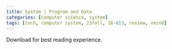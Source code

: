 ```yaml
---
title: System | Program and Data
categories: [computer science, system]
tags: [tech, computer system, 23fall, 18-613, review, xmind]
---
```


Download for best reading experience.

<object data="{{ site.baseurl }}/assets/pdf/23fall-midterm/18613-program-data.pdf" type="application/pdf" width="100%" height="1000px">
</object>
